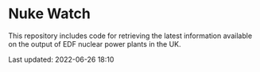 # Nuke Watch

This repository includes code for retrieving the latest information available on the output of EDF nuclear power plants in the UK.

Last updated: 2022-06-26 18:10